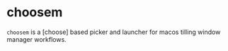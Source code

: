 # choosem

`choosem` is a [choose] based picker and launcher for macos tilling window manager workflows.




